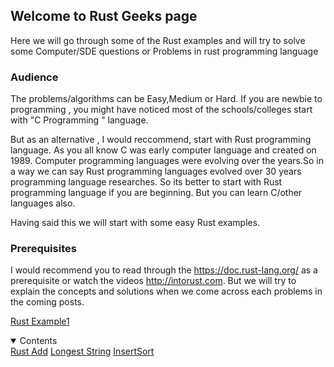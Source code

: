 


## Welcome to Rust Geeks page

Here we will go through some of the Rust examples and will try to solve some Computer/SDE questions or Problems in rust programming language

### Audience

The problems/algorithms can be Easy,Medium or Hard. If you are newbie to programming , you might have noticed most of the schools/colleges start with "C Programming " language.

But as an alternative , I would reccommend, start with Rust programming language. As you all know C was early computer language and created on 1989. Computer programming languages were evolving over the years.So in a way we can say Rust programming languages evolved over 30 years programming language researches. So its better to start with Rust programming language if you are beginning. But you can learn C/other languages also.

Having said this we will start with some easy Rust examples.

### Prerequisites

I would recommend you to read through the <a href="https://doc.rust-lang.org/">https://doc.rust-lang.org/</a> as a prerequisite or watch the videos <a href="http://intorust.com">http://intorust.com</a>. But we will try to explain the concepts and solutions  when we come across each problems in the coming posts.


<a href="rustadd.html">Rust Example1 </a>

<details open>
  <summary>Contents</summary>
    <a href="rustadd.html">Rust Add</a>
  <a href="rust_LongestString.html">Longest String</a>
  <a href="rust_insertsort.html">InsertSort</a>
  </details>
